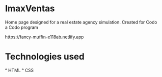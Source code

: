 # ImaxVentas
Home page designed for a real estate agency simulation. Created for Codo a Codo program

https://fancy-muffin-e118ab.netlify.app

# Technologies used
° HTML
° CSS
